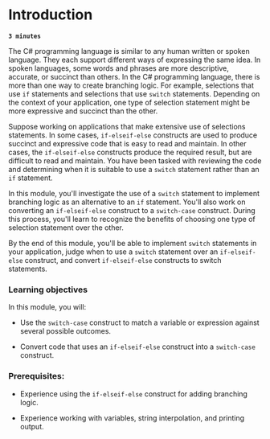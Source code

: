 # Introduction

**`3 minutes`**

The C# programming language is similar to any human written or spoken language. They each support different ways of expressing the same idea. In spoken languages, some words and phrases are more descriptive, accurate, or succinct than others. In the C# programming language, there is more than one way to create branching logic. For example, selections that use `if` statements and selections that use `switch` statements. Depending on the context of your application, one type of selection statement might be more expressive and succinct than the other.

Suppose working on applications that make extensive use of selections statements. In some cases, `if-elseif-else` constructs are used to produce succinct and expressive code that is easy to read and maintain. In other cases, the `if-elseif-else` constructs produce the required result, but are difficult to read and maintain. You have been tasked with reviewing the code and determining when it is suitable to use a `switch` statement rather than an `if` statement.

In this module, you'll investigate the use of a `switch` statement to implement branching logic as an alternative to an `if` statement. You'll also work on converting an `if-elseif-else` construct to a `switch-case` construct. During this process, you'll learn to recognize the benefits of choosing one type of selection statement over the other.

By the end of this module, you'll be able to implement `switch` statements in your application, judge when to use a `switch` statement over an `if-elseif-else` construct, and convert `if-elseif-else` constructs to switch statements.

### Learning objectives

In this module, you will:


- Use the `switch-case` construct to match a variable or expression against several possible outcomes.

- Convert code that uses an `if-elseif-else` construct into a `switch-case` construct.

### Prerequisites:


- Experience using the `if-elseif-else` construct for adding branching logic.

- Experience working with variables, string interpolation, and printing output.